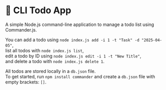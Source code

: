 # 📝 CLI Todo App

A simple Node.js command-line application to manage a todo list using Commander.js.  

You can add a todo using `node index.js add -i 1 -t "Task" -d "2025-04-05"`,  
list all todos with `node index.js list`,  
edit a todo by ID using `node index.js edit -i 1 -t "New Title"`,  
and delete a todo with `node index.js delete 1`. 

All todos are stored locally in a `db.json` file.  
To get started, run `npm install commander` and create a `db.json` file with empty brackets: `[]`.
